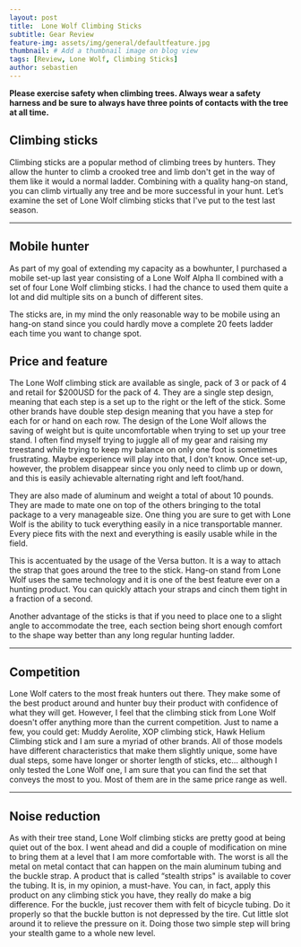 ```yaml
---
layout: post
title:  Lone Wolf Climbing Sticks
subtitle: Gear Review
feature-img: assets/img/general/defaultfeature.jpg
thumbnail: # Add a thumbnail image on blog view
tags: [Review, Lone Wolf, Climbing Sticks]
author: sebastien
---
```


**Please exercise safety when climbing trees. Always wear a safety harness and be sure to always have three points of contacts with the tree at all time.**

## Climbing sticks

Climbing sticks are a popular method of climbing trees by hunters. They allow the hunter to climb a crooked tree and limb don't get in the way of them like it would a normal ladder. Combining with a quality hang-on stand, you can climb virtually any tree and be more successful in your hunt. Let’s examine the set of Lone Wolf climbing sticks that I've put to the test last season.

*****
## Mobile hunter

As part of my goal of extending my capacity as a bowhunter, I purchased a mobile set-up last year consisting of a Lone Wolf Alpha II combined with a set of four Lone Wolf climbing sticks. I had the chance to used them quite a lot and did multiple sits on a bunch of different sites.

The sticks are, in my mind the only reasonable way to be mobile using an hang-on stand since you could hardly move a complete 20 feets ladder each time you want to change spot.

## Price and feature

The Lone Wolf climbing stick are available as single, pack of 3 or pack of 4 and retail for $200USD for the pack of 4. They are a single step design, meaning that each step is a set up to the right or the left of the stick. Some other brands have double step design meaning that you have a step for each for or hand on each row. The design of the Lone Wolf allows the saving of weight but is quite uncomfortable when trying to set up your tree stand. I often find myself trying to juggle all of my gear and raising my treestand while trying to keep my balance on only one foot is sometimes frustrating. Maybe experience will play into that, I don't know. Once set-up, however, the problem disappear since you only need to climb up or down, and this is easily achievable alternating right and left foot/hand.

They are also made of aluminum and weight a total of about 10 pounds. They are made to mate one on top of the others bringing to the total package to a very manageable size. One thing you are sure to get with Lone Wolf is the ability to tuck everything easily in a nice transportable manner. Every piece fits with the next and everything is easily usable while in the field.

This is accentuated by the usage of the Versa button. It is a way to attach the strap that goes around the tree to the stick. Hang-on stand from Lone Wolf uses the same technology and it is one of the best feature ever on a hunting product. You can quickly attach your straps and cinch them tight in a fraction of a second.

Another advantage of the sticks is that if you need to place one to a slight angle to accommodate the tree, each section being short enough comfort to the shape way better than any long regular hunting ladder.

*****

## Competition

Lone Wolf caters to the most freak hunters out there. They make some of the best product around and hunter buy their product with confidence of what they will get. However, I feel that the climbing stick from Lone Wolf doesn't offer anything more than the current competition. Just to name a few, you could get: Muddy Aerolite, XOP climbing stick, Hawk Helium Climbing stick and I am sure a myriad of other brands. All of those models have different characteristics that make them slightly unique, some have dual steps, some have longer or shorter length of sticks, etc… although I only tested the Lone Wolf one, I am sure that you can find the set that conveys the most to you. Most of them are in the same price range as well.

*****

## Noise reduction

As with their tree stand, Lone Wolf climbing sticks are pretty good at being quiet out of the box. I went ahead and did a couple of modification on mine to bring them at a level that I am more comfortable with. The worst is all the metal on metal contact that can happen on the main aluminum tubing and the buckle strap. A product that is called “stealth strips" is available to cover the tubing. It is, in my opinion, a must-have. You can, in fact, apply this product on any climbing stick you have, they really do make a big difference. For the buckle, just recover them with felt of bicycle tubing. Do it properly so that the buckle button is not depressed by the tire. Cut little slot around it to relieve the pressure on it. Doing those two simple step will bring your stealth game to a whole new level.
